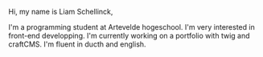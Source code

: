 Hi, my name is Liam Schellinck,

I'm a programming student at Artevelde hogeschool.
I'm very interested in front-end developping.
I'm currently working on a portfolio with twig and craftCMS.
I'm fluent in ducth and english.

